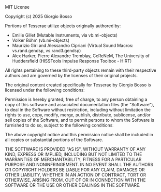 
MIT License

Copyright (c) 2025 Giorgio Bosso

Portions of Tesserae utilize objects originally authored by:

- Emilie Gillet (Mutable Instruments, via vb.mi-objects)
- Volker Böhm (vb.mi-objects)
- Maurizio Giri and Alessandro Cipriani (Virtual Sound Macros: vs.rand.gendsp, vs.rand3.gendsp)
- Alex Harker, Pierre Alexandre Tremblay, CeReNeM, The University of Huddersfield (HISSTools Impulse Response Toolbox - HIRT)

All rights pertaining to these third-party objects remain with their respective authors and are governed by the licenses of their original projects.

The original content created specifically for Tesserae by Giorgio Bosso is licensed under the following conditions:

Permission is hereby granted, free of charge, to any person obtaining a copy
of this software and associated documentation files (the "Software"), to deal
in the Software without restriction, including without limitation the rights
to use, copy, modify, merge, publish, distribute, sublicense, and/or sell
copies of the Software, and to permit persons to whom the Software is
furnished to do so, subject to the following conditions:

The above copyright notice and this permission notice shall be included in all
copies or substantial portions of the Software.

THE SOFTWARE IS PROVIDED "AS IS", WITHOUT WARRANTY OF ANY KIND, EXPRESS OR
IMPLIED, INCLUDING BUT NOT LIMITED TO THE WARRANTIES OF MERCHANTABILITY,
FITNESS FOR A PARTICULAR PURPOSE AND NONINFRINGEMENT. IN NO EVENT SHALL THE
AUTHORS OR COPYRIGHT HOLDERS BE LIABLE FOR ANY CLAIM, DAMAGES OR OTHER
LIABILITY, WHETHER IN AN ACTION OF CONTRACT, TORT OR OTHERWISE, ARISING FROM,
OUT OF OR IN CONNECTION WITH THE SOFTWARE OR THE USE OR OTHER DEALINGS IN THE
SOFTWARE.

